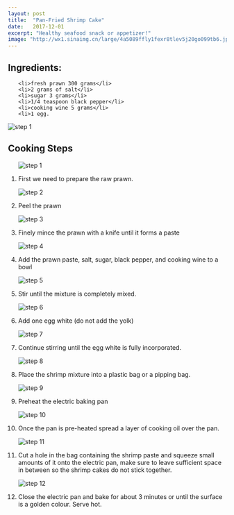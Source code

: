 ```yaml
---
layout: post
title:  "Pan-Fried Shrimp Cake"
date:   2017-12-01
excerpt: "Healthy seafood snack or appetizer!"
image: "http://wx1.sinaimg.cn/large/4a5089ffly1fexr8tlev5j20go099tb6.jpg"
---
```



## Ingredients:

<ul>

    <li>fresh prawn 300 grams</li>
    <li>2 grams of salt</li>
    <li>sugar 3 grams</li>
    <li>1/4 teaspoon black pepper</li>
    <li>cooking wine 5 grams</li>
    <li>1 egg.

</ul>

<div class = "image main">
            <p><img src="https://wx4.sinaimg.cn/large/4a5089ffgy1fjo0fzw94uj20jg0attcn.jpg" alt="step 1"/></p>
      </div>

## Cooking Steps
  <ol>
  <div class = "image main">
      <p><img src="http://wx3.sinaimg.cn/large/4a5089ffly1fexr70uu3yj20go0990w3.jpg" alt="step 1"/></p>
    </div>
      <p><li>First we need to prepare the raw prawn.</li><p/>
    <div class = "image main">
      <p><img src="http://wx4.sinaimg.cn/large/4a5089ffly1fexr74kv07j20go09a0v4.jpg" alt="step 2"/></p>
    </div>
      <p><li>Peel the prawn</li><p/>
    <div class = "image main">
      <p><img src="http://wx1.sinaimg.cn/large/4a5089ffly1fexr78bswtj20go099gnh.jpg" alt="step 3"/></p>
    </div>
      <p><li>Finely mince the prawn with a knife until it forms a paste</li><p/>
    <div class = "image main">
      <p><img src="http://wx4.sinaimg.cn/large/4a5089ffly1fexr7cdvjnj20go09940v.jpg" alt="step 4"/></p>
    </div>
      <p><li>Add the prawn paste, salt, sugar, black pepper, and cooking wine to a bowl</li><p/>
    <div class = "image main">
      <p><img src="http://wx2.sinaimg.cn/large/4a5089ffly1fexr7gg773j20go09a76o.jpg" alt="step 5"/></p>
    </div>
      <p><li>Stir until the mixture is completely mixed.</li><p/>
    <div class = "image main">
      <p><img src="http://wx2.sinaimg.cn/large/4a5089ffly1fexr7k8gqgj20go099767.jpg" alt="step 6"/></p>
    </div>
      <p><li>Add one egg white (do not add the yolk)</li><p/>
    <div class = "image main">
      <p><img src="http://wx2.sinaimg.cn/large/4a5089ffly1fexr7ntz82j20go099q5m.jpg" alt="step 7"/></p>
    </div>
      <p><li>Continue stirring until the egg white is fully incorporated.</li><p/>
    <div class = "image main">
      <p><img src="http://wx1.sinaimg.cn/large/4a5089ffly1fexr7rtc0ij20go09agnd.jpg" alt="step 8"/></p>
    </div>
      <p><li>Place the shrimp mixture into a plastic bag or a pipping bag.</li><p/>
    <div class = "image main">
      <p><img src="http://wx1.sinaimg.cn/large/4a5089ffly1fexr7vmwbwj20go099wh8.jpg" alt="step 9"/></p>
    </div>
      <p><li>Preheat the electric baking pan</li><p/>
    <div class = "image main">
      <p><img src="http://wx4.sinaimg.cn/large/4a5089ffly1fexr7zrwlsj20go099whi.jpg" alt="step 10"/></p>
    </div>
      <p><li>Once the pan is pre-heated spread a layer of cooking oil over the pan.</li><p/>
    <div class = "image main">
      <p><img src="http://wx1.sinaimg.cn/large/4a5089ffly1fexr83mj2nj20go099gog.jpg" alt="step 11"/></p>
    </div>
      <p><li>Cut a hole in the bag containing the shrimp paste and squeeze small amounts of it onto the electric pan, make sure to leave sufficient space in between so the shrimp cakes do not stick together.</li><p/>
    <div class = "image main">
      <p><img src="http://wx3.sinaimg.cn/large/4a5089ffly1fexr87hxm9j20go099wh2.jpg" alt="step 12"/></p>
    </div>
      <p><li>Close the electric pan and bake for about 3 minutes or until the surface is a golden colour. Serve hot.</li><p/>

